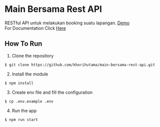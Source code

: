 # Main Bersama Rest API

RESTful API untuk melakukan booking suatu lapangan. [Demo](https://main-bersama-rest-api.herokuapp.com/)\
For Documentation Click [Here](https://main-bersama-rest-api.herokuapp.com/docs/index.html)

## How To Run

1. Clone the repository
```shell
$ git clone https://github.com/khorihutama/main-bersama-rest-api.git
```
2. Install the module
```shell
$ npm install
```
3. Create env file and fill the configuration
```shell
$ cp .env.example .env
```
4. Run the app
```shell
$ npm run start
```

